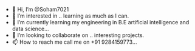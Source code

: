 - 👋 Hi, I’m @Soham7021
- 👀 I’m interested in .. learning as much as I can.
- 🌱 I’m currently learning  my engineering in B.E artificial intelligence and data science...
- 💞️ I’m looking to collaborate on .. interesting projects.
- 📫 How to reach me call me on +91 9284159773...

<!---
Soham7021/Soham7021 is a ✨ special ✨ repository because its `README.md` (this file) appears on your GitHub profile.
You can click the Preview link to take a look at your changes.
--->
